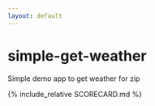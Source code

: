 ```yaml
---
layout: default
---
```


# simple-get-weather
Simple demo app to get weather for zip

{% include_relative SCORECARD.md %}
